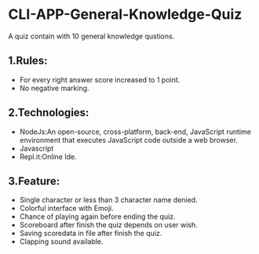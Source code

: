 # CLI-APP-General-Knowledge-Quiz

A quiz contain with 10 general knowledge qustions. 

## 1.Rules:
   * For every right answer score increased to 1 point.
   * No negative marking.
## 2.Technologies:
   * NodeJs:An open-source, cross-platform, back-end, JavaScript runtime environment that executes JavaScript code outside a web browser.
   * Javascript
   * Repl.it:Online Ide.
## 3.Feature:
   * Single character or less than 3 character name denied.
   * Colorful interface with Emoji.
   * Chance of playing again before ending the quiz.
   * Scoreboard after finish the quiz depends on user wish.
   * Saving scoredata in file after finish the quiz. 
   * Clapping sound available.
   
